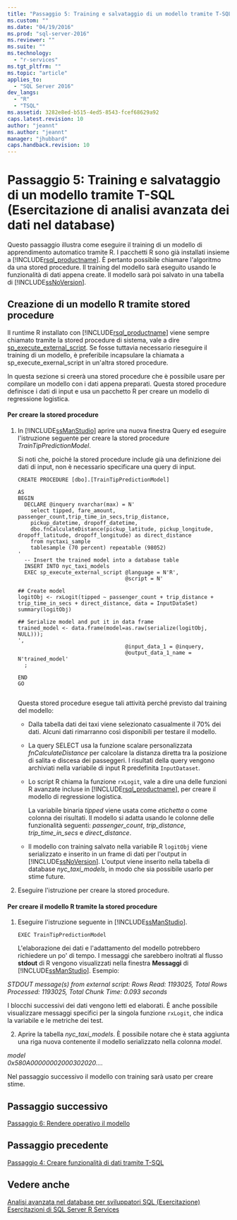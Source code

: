 ```yaml
---
title: "Passaggio 5: Training e salvataggio di un modello tramite T-SQL (Esercitazione di analisi avanzata dei dati nel database) | Microsoft Docs"
ms.custom: ""
ms.date: "04/19/2016"
ms.prod: "sql-server-2016"
ms.reviewer: ""
ms.suite: ""
ms.technology: 
  - "r-services"
ms.tgt_pltfrm: ""
ms.topic: "article"
applies_to: 
  - "SQL Server 2016"
dev_langs: 
  - "R"
  - "TSQL"
ms.assetid: 3282e8ed-b515-4ed5-8543-fcef68629a92
caps.latest.revision: 10
author: "jeannt"
ms.author: "jeannt"
manager: "jhubbard"
caps.handback.revision: 10
---
```

# Passaggio 5: Training e salvataggio di un modello tramite T-SQL (Esercitazione di analisi avanzata dei dati nel database)
Questo passaggio illustra come eseguire il training di un modello di apprendimento automatico tramite R. I pacchetti R sono già installati insieme a [!INCLUDE[rsql_productname](../../includes/rsql-productname-md.md)]. È pertanto possibile chiamare l'algoritmo da una stored procedure. Il training del modello sarà eseguito usando le funzionalità di dati appena create. Il modello sarà poi salvato in una tabella di [!INCLUDE[ssNoVersion](../../includes/ssnoversion-md.md)].  
  
## Creazione di un modello R tramite stored procedure  
Il runtime R installato con [!INCLUDE[rsql_productname](../../includes/rsql-productname-md.md)] viene sempre chiamato tramite la stored procedure di sistema, vale a dire [sp_execute_external_script](../../relational-databases/system-stored-procedures/sp-execute-external-script-transact-sql.md). Se fosse tuttavia necessario rieseguire il training di un modello, è preferibile incapsulare la chiamata a sp_execute_exernal_script in un'altra stored procedure.  
  
In questa sezione si creerà una stored procedure che è possibile usare per compilare un modello con i dati appena preparati. Questa stored procedure definisce i dati di input e usa un pacchetto R per creare un modello di regressione logistica.  
  
#### Per creare la stored procedure  
  
1.  In [!INCLUDE[ssManStudio](../../includes/ssmanstudio-md.md)] aprire una nuova finestra Query ed eseguire l'istruzione seguente per creare la stored procedure _TrainTipPredictionModel_.  
  
    Si noti che, poiché la stored procedure include già una definizione dei dati di input, non è necessario specificare una query di input.  
  
    ```  
    CREATE PROCEDURE [dbo].[TrainTipPredictionModel]  
  
    AS  
    BEGIN  
      DECLARE @inquery nvarchar(max) = N'  
        select tipped, fare_amount, passenger_count,trip_time_in_secs,trip_distance,   
        pickup_datetime, dropoff_datetime,   
        dbo.fnCalculateDistance(pickup_latitude, pickup_longitude,  dropoff_latitude, dropoff_longitude) as direct_distance  
        from nyctaxi_sample  
        tablesample (70 percent) repeatable (98052)  
    '  
      -- Insert the trained model into a database table  
      INSERT INTO nyc_taxi_models  
      EXEC sp_execute_external_script @language = N'R',  
                                      @script = N'  
  
    ## Create model  
    logitObj <- rxLogit(tipped ~ passenger_count + trip_distance + trip_time_in_secs + direct_distance, data = InputDataSet)  
    summary(logitObj)  
  
    ## Serialize model and put it in data frame  
    trained_model <- data.frame(model=as.raw(serialize(logitObj, NULL)));  
    ',  
                                      @input_data_1 = @inquery,  
                                      @output_data_1_name = N'trained_model'  
      ;  
  
    END  
    GO  
  
    ```  
  
    Questa stored procedure esegue tali attività perché previsto dal training del modello:  
  
    -   Dalla tabella dati dei taxi viene selezionato casualmente il 70% dei dati. Alcuni dati rimarranno così disponibili per testare il modello.  
  
    -   La query SELECT usa la funzione scalare personalizzata _fnCalculateDistance_ per calcolare la distanza diretta tra la posizione di salita e discesa dei passeggeri.  I risultati della query vengono archiviati nella variabile di input R predefinita `InputDataset`.  
  
    -   Lo script R chiama la funzione `rxLogit`, vale a dire una delle funzioni R avanzate incluse in [!INCLUDE[rsql_productname](../../includes/rsql-productname-md.md)], per creare il modello di regressione logistica.  
  
        La variabile binaria _tipped_ viene usata come *etichetta* o come colonna dei risultati. Il modello si adatta usando le colonne delle funzionalità seguenti: _passenger_count_, _trip_distance_, _trip_time_in_secs_ e _direct_distance_.  
  
    -   Il modello con training salvato nella variabile R `logitObj` viene serializzato e inserito in un frame di dati per l'output in [!INCLUDE[ssNoVersion](../../includes/ssnoversion-md.md)]. L'output viene inserito nella tabella di database _nyc_taxi_models_, in modo che sia possibile usarlo per stime future.  
  
2.  Eseguire l'istruzione per creare la stored procedure.  
  
#### Per creare il modello R tramite la stored procedure  
  
1.  Eseguire l'istruzione seguente in [!INCLUDE[ssManStudio](../../includes/ssmanstudio-md.md)].  
  
    ```  
    EXEC TrainTipPredictionModel  
    ```  
  
    L'elaborazione dei dati e l'adattamento del modello potrebbero richiedere un po' di tempo. I messaggi che sarebbero inoltrati al flusso **stdout** di R vengono visualizzati nella finestra **Messaggi** di [!INCLUDE[ssManStudio](../../includes/ssmanstudio-md.md)]. Esempio:  
  
  
*STDOUT message(s) from external script: Rows Read: 1193025, Total Rows Processed: 1193025, Total Chunk Time: 0.093 seconds*       
  
I blocchi successivi dei dati vengono letti ed elaborati. È anche possibile visualizzare messaggi specifici per la singola funzione `rxLogit`, che indica la variabile e le metriche dei test.  
  
2.  Aprire la tabella *nyc_taxi_models*. È possibile notare che è stata aggiunta una riga nuova contenente il modello serializzato nella colonna _model_.  
  
  
  
*model*  
*0x580A00000002000302020....*  
  
Nel passaggio successivo il modello con training sarà usato per creare stime.  
  
## Passaggio successivo  
[Passaggio 6: Rendere operativo il modello](../../advanced-analytics/r-services/step-6-operationalize-the-model-in-database-advanced-analytics-tutorial.md)  
  
## Passaggio precedente  
[Passaggio 4: Creare funzionalità di dati tramite T-SQL](../../advanced-analytics/r-services/step-4-create-data-features-using-t-sql-in-database-advanced-analytics-tutorial.md)  
  
## Vedere anche  
[Analisi avanzata nel database per sviluppatori SQL &#40;Esercitazione&#41;](../../advanced-analytics/r-services/in-database-advanced-analytics-for-sql-developers-tutorial.md)  
[Esercitazioni di SQL Server R Services](../../advanced-analytics/r-services/sql-server-r-services-tutorials.md)  
  
  
  
